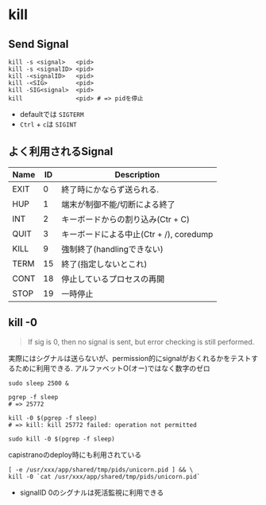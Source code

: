 # kill

## Send Signal
```shell
kill -s <signal>   <pid>
kill -s <signalID> <pid>
kill -<signalID>   <pid>
kill -<SIG>        <pid>
kill -SIG<signal>  <pid>
kill               <pid> # => pidを停止
```

* defaultでは `SIGTERM`
* `Ctrl` + `c`は `SIGINT`


## よく利用されるSignal

| Name | ID   | Description |
| ---- | ---- | ----        |
|EXIT|   0	|終了時にかならず送られる.|
|HUP|	1	|端末が制御不能/切断による終了|
|INT|	2	|キーボードからの割り込み(Ctr + C)|
|QUIT|	3	|キーボードによる中止(Ctr + /), coredump|
|KILL|	9	|強制終了(handlingできない)|
|TERM|	15	|終了(指定しないとこれ)|
|CONT|	18	|停止しているプロセスの再開|
|STOP|	19	|一時停止|


## kill -0

> If sig is 0, then no signal is sent, but error checking is still performed.

実際にはシグナルは送らないが、permission的にsignalがおくれるかをテストするために利用できる.
アルファベットO(オー)ではなく数字のゼロ

```shell
sudo sleep 2500 &

pgrep -f sleep
# => 25772

kill -0 $(pgrep -f sleep)
# => kill: kill 25772 failed: operation not permitted

sudo kill -0 $(pgrep -f sleep)
```


capistranoのdeploy時にも利用されている

```shell
[ -e /usr/xxx/app/shared/tmp/pids/unicorn.pid ] && \
kill -0 `cat /usr/xxx/app/shared/tmp/pids/unicorn.pid`
```

* signalID 0のシグナルは死活監視に利用できる
